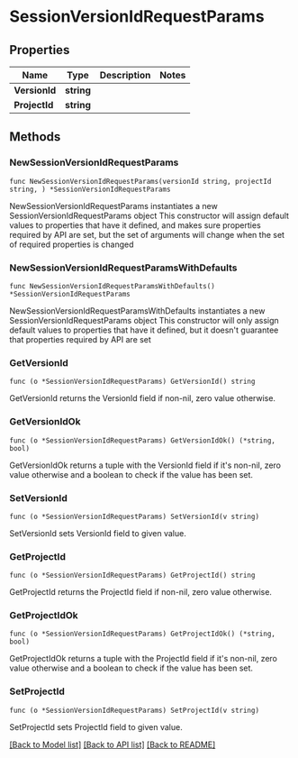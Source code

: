 # SessionVersionIdRequestParams

## Properties

Name | Type | Description | Notes
------------ | ------------- | ------------- | -------------
**VersionId** | **string** |  | 
**ProjectId** | **string** |  | 

## Methods

### NewSessionVersionIdRequestParams

`func NewSessionVersionIdRequestParams(versionId string, projectId string, ) *SessionVersionIdRequestParams`

NewSessionVersionIdRequestParams instantiates a new SessionVersionIdRequestParams object
This constructor will assign default values to properties that have it defined,
and makes sure properties required by API are set, but the set of arguments
will change when the set of required properties is changed

### NewSessionVersionIdRequestParamsWithDefaults

`func NewSessionVersionIdRequestParamsWithDefaults() *SessionVersionIdRequestParams`

NewSessionVersionIdRequestParamsWithDefaults instantiates a new SessionVersionIdRequestParams object
This constructor will only assign default values to properties that have it defined,
but it doesn't guarantee that properties required by API are set

### GetVersionId

`func (o *SessionVersionIdRequestParams) GetVersionId() string`

GetVersionId returns the VersionId field if non-nil, zero value otherwise.

### GetVersionIdOk

`func (o *SessionVersionIdRequestParams) GetVersionIdOk() (*string, bool)`

GetVersionIdOk returns a tuple with the VersionId field if it's non-nil, zero value otherwise
and a boolean to check if the value has been set.

### SetVersionId

`func (o *SessionVersionIdRequestParams) SetVersionId(v string)`

SetVersionId sets VersionId field to given value.


### GetProjectId

`func (o *SessionVersionIdRequestParams) GetProjectId() string`

GetProjectId returns the ProjectId field if non-nil, zero value otherwise.

### GetProjectIdOk

`func (o *SessionVersionIdRequestParams) GetProjectIdOk() (*string, bool)`

GetProjectIdOk returns a tuple with the ProjectId field if it's non-nil, zero value otherwise
and a boolean to check if the value has been set.

### SetProjectId

`func (o *SessionVersionIdRequestParams) SetProjectId(v string)`

SetProjectId sets ProjectId field to given value.



[[Back to Model list]](../README.md#documentation-for-models) [[Back to API list]](../README.md#documentation-for-api-endpoints) [[Back to README]](../README.md)


